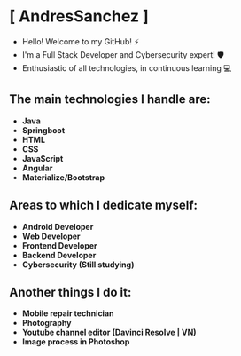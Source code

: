 # [ AndresSanchez ]

* Hello! Welcome to my GitHub! ⚡
* I'm a Full Stack Developer and Cybersecurity expert! 🛡️
* Enthusiastic of all technologies, in continuous learning 💻

## The main technologies I handle are:
* **Java** 
* **Springboot** 
* **HTML** 
* **CSS**
* **JavaScript**
* **Angular**
* **Materialize/Bootstrap**

## Areas to which I dedicate myself:
* **Android Developer**
* **Web Developer**
* **Frontend Developer**
* **Backend Developer**
* **Cybersecurity (Still studying)**

## Another things I do it:

* **Mobile repair technician**
* **Photography**
* **Youtube channel editor (Davinci Resolve | VN)**
* **Image process in Photoshop**

<!--
**snchezz/snchezz** is a ✨ _special_ ✨ repository because its `README.md` (this file) appears on your GitHub profile.

Here are some ideas to get you started:

- 🔭 I’m currently working on ...
- 🌱 I’m currently learning ...
- 👯 I’m looking to collaborate on ...
- 🤔 I’m looking for help with ...
- 💬 Ask me about ...
- 📫 How to reach me: ...
- 😄 Pronouns: ...
- ⚡ Fun fact: ...
-->

